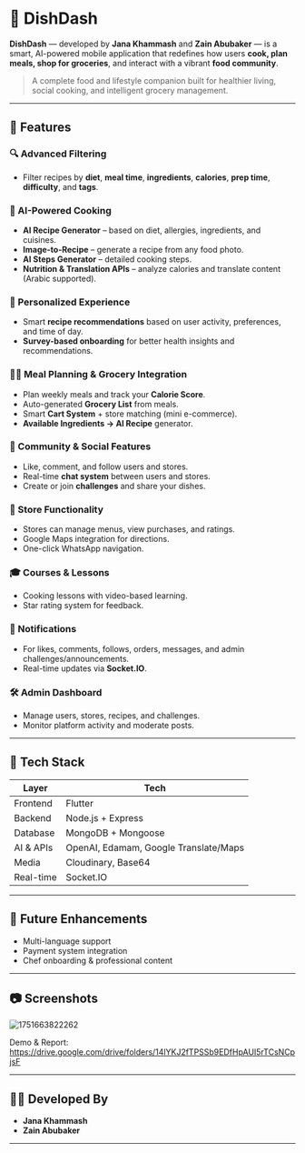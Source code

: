 # 🥗 DishDash

**DishDash** — developed by **Jana Khammash** and **Zain Abubaker** — is a smart, AI-powered mobile application that redefines how users **cook, plan meals, shop for groceries**, and interact with a vibrant **food community**.

> A complete food and lifestyle companion built for healthier living, social cooking, and intelligent grocery management.

---

## 🚀 Features

### 🔍 Advanced Filtering
- Filter recipes by **diet**, **meal time**, **ingredients**, **calories**, **prep time**, **difficulty**, and **tags**.

### 🤖 AI-Powered Cooking
- **AI Recipe Generator** – based on diet, allergies, ingredients, and cuisines.
- **Image-to-Recipe** – generate a recipe from any food photo.
- **AI Steps Generator** – detailed cooking steps.
- **Nutrition & Translation APIs** – analyze calories and translate content (Arabic supported).

### 🌟 Personalized Experience
- Smart **recipe recommendations** based on user activity, preferences, and time of day.
- **Survey-based onboarding** for better health insights and recommendations.

### 🧑‍🍳 Meal Planning & Grocery Integration
- Plan weekly meals and track your **Calorie Score**.
- Auto-generated **Grocery List** from meals.
- Smart **Cart System** + store matching (mini e-commerce).
- **Available Ingredients → AI Recipe** generator.

### 👥 Community & Social Features
- Like, comment, and follow users and stores.
- Real-time **chat system** between users and stores.
- Create or join **challenges** and share your dishes.

### 🏬 Store Functionality
- Stores can manage menus, view purchases, and ratings.
- Google Maps integration for directions.
- One-click WhatsApp navigation.

### 🎓 Courses & Lessons
- Cooking lessons with video-based learning.
- Star rating system for feedback.

### 🔔 Notifications
- For likes, comments, follows, orders, messages, and admin challenges/announcements.
- Real-time updates via **Socket.IO**.

### 🛠 Admin Dashboard
- Manage users, stores, recipes, and challenges.
- Monitor platform activity and moderate posts.

---

## 🧠 Tech Stack

| Layer       | Tech                                 |
|-------------|--------------------------------------|
| Frontend    | Flutter                              |
| Backend     | Node.js + Express                    |
| Database    | MongoDB + Mongoose                   |
| AI & APIs   | OpenAI, Edamam, Google Translate/Maps|
| Media       | Cloudinary, Base64                   |
| Real-time   | Socket.IO                            |

---

## 📌 Future Enhancements

- Multi-language support  
- Payment system integration  
- Chef onboarding & professional content  

---

## 📷 Screenshots
![1751663822262](https://github.com/user-attachments/assets/2fd83c15-73c4-4861-80fa-e410e64a6026)

Demo & Report: https://drive.google.com/drive/folders/14lYKJ2fTPSSb9EDfHpAUI5rTCsNCpjsF

---

## 👨‍💻 Developed By

- **Jana Khammash**  
- **Zain Abubaker**

---

